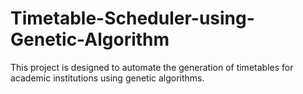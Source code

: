 # Timetable-Scheduler-using-Genetic-Algorithm
This project is designed to automate the generation of timetables for academic institutions using genetic algorithms.
